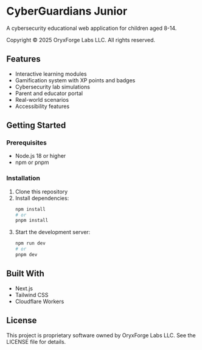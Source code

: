 # CyberGuardians Junior

A cybersecurity educational web application for children aged 8-14.

Copyright © 2025 OryxForge Labs LLC. All rights reserved.

## Features

- Interactive learning modules
- Gamification system with XP points and badges
- Cybersecurity lab simulations
- Parent and educator portal
- Real-world scenarios
- Accessibility features

## Getting Started

### Prerequisites

- Node.js 18 or higher
- npm or pnpm

### Installation

1. Clone this repository
2. Install dependencies:
   ```bash
   npm install
   # or
   pnpm install
   ```
3. Start the development server:
   ```bash
   npm run dev
   # or
   pnpm dev
   ```

## Built With

- Next.js
- Tailwind CSS
- Cloudflare Workers

## License

This project is proprietary software owned by OryxForge Labs LLC.
See the LICENSE file for details.
